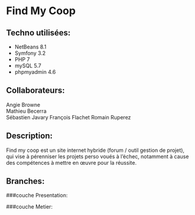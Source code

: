 # Find My Coop

## Techno utilisées:  

- NetBeans 8.1
- Symfony 3.2
- PHP 7
- mySQL 5.7
- phpmyadmin 4.6

## Collaborateurs:  

Angie Browne  
Mathieu Becerra  
Sébastien Javary 
François Flachet
Romain Ruperez


## Description:  

Find my coop est un site internet hybride (forum / outil gestion de projet), qui vise à pérenniser les projets perso voués à l’échec, notamment à cause des compétences à mettre en œuvre pour la réussite.

## Branches:  

###couche Presentation:

###couche Metier:
